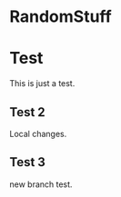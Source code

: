 # RandomStuff

# Test

This is just a test.

## Test 2

Local changes.

## Test 3

new branch test.
